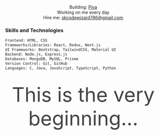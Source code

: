 <div style="max-width: 800px; margin: 0 auto; text-align: center;">
  <p>
    Building: <a href="https://github.com/akramcodez/Piva" target="_blank" rel="noopener noreferrer">Piva</a><br>
    Working on me every day<br>
    Hire me: <a href="mailto:skcodewizard786@gmail.com">skcodewizard786@gmail.com</a><br>
  </p>
</div>

### Skills and Technologies

```bash
Frontend: HTML, CSS
Frameworks/Libraries: React, Redux, Next.js
UI Frameworks: Bootstrap, TailwindCSS, Material UI
Backend: Node.js, Express.js
Databases: MongoDB, MySQL, Prisma
Version Control: Git, GitHub
Languages: C, Java, JavaScript, TypeScript, Python
```

<p style="font-size: 64px; color: #444; margin: 40px 0; text-align: center;">
 This is the very beginning...
</p>
